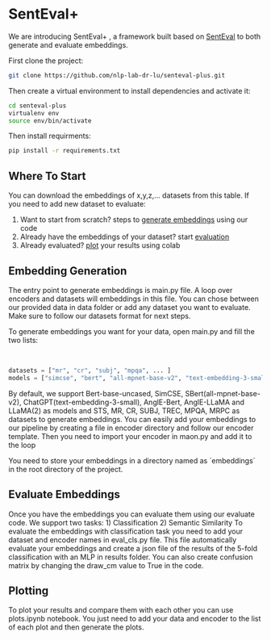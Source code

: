 <h1>SentEval+</h1>
<p>We are introducing SentEval+ , a framework built based on <a href='https://github.com/facebookresearch/SentEval'>SentEval</a> to both generate and evaluate embeddings.</p>

First clone the project:
```bash
git clone https://github.com/nlp-lab-dr-lu/senteval-plus.git
```
Then create a virtual environment to install dependencies and activate it:
```bash
cd senteval-plus
virtualenv env
source env/bin/activate
```
Then install requirments:
```bash
pip install -r requirements.txt
```

<h2>Where To Start</h2>
<p>You can download the embeddings of x,y,z,... datasets from this table. If you need to add new dataset to evaluate:
  <ol>
    <li> Want to start from scratch? steps to <a href='#eg'>generate embeddings</a> using our code </li>
    <li> Already have the embeddings of your dataset? start <a href='#ee'>evaluation</a> </li>
    <li> Already evaluated? <a href='#p'>plot</a> your results using colab </li>
  </ol>
</p>

<h2 id='eg'>Embedding Generation</h2>
<p>The entry point to generate embeddings is main.py file. A loop over encoders and datasets will embeddings in this file. You can chose between our provided data in data folder or add any dataset you want to evaluate. Make sure to follow our datasets format for next steps.</p>

<p>To generate embeddings you want for your data, open main.py and fill the two lists:</p> <br>
  
```python
datasets = ["mr", "cr", "subj", "mpqa", ... ] 
models = ["simcse", "bert", "all-mpnet-base-v2", "text-embedding-3-small", "llama-7B", ... ]
``` 
<p>By default, we support Bert-base-uncased, SimCSE, SBert(all-mpnet-base-v2), ChatGPT(text-embedding-3-small), AnglE-Bert, AnglE-LLaMA and LLaMA(2) as models and STS, MR, CR, SUBJ, TREC, MPQA, MRPC as datasets to generate embeddings. You can easily add your embeddings to our pipeline by creating a file in encoder directory and follow our encoder template. Then you need to import your encoder in maon.py and add it to the loop</p>
<p> You need to store your embeddings in a directory named as `embeddings` in the root directory of the project.</p>
<!-- will add a bash file to automatically download embeddings from dr lu's website later -->
<h2 id='ee'>Evaluate Embeddings</h2>
Once you have the embeddings you can evaluate them using our evaluate code. We support two tasks: 1) Classification 2) Semantic Similarity
To evaluate the embeddings with classification task you need to add your dataset and encoder names in eval_cls.py file. This file automatically evaluate your embeddings and create a json file of the results of the 5-fold classification with an MLP in results folder. You can also create confusion matrix by changing the draw_cm value to True in the code.

<h2 id='p'>Plotting</h2>
To plot your results and compare them with each other you can use plots.ipynb notebook. You just need to add your data and encoder to the list of each plot and then generate the plots.
